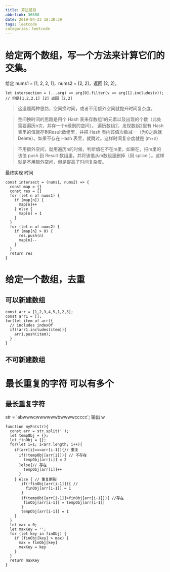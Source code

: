 ```yaml
---
title: 算法题目
abbrlink: 36608
date: 2019-04-23 18:30:39
tags: leetcode
categories：leetcode
---
```


# 给定两个数组，写一个方法来计算它们的交集。

<!-- more -->

给定 nums1 = [1, 2, 2, 1]，nums2 = [2, 2]，返回 [2, 2]。
```
let intersection = (...arg) => arg[0].filter(v => arg[1].includes(v));
// 但是[1,2,2,1] [2] 返回 [2,2]
```

>这道题两种思路，空间换时间，或者不用额外空间就提升时间复杂度。

>空间换时间的思路是用个 Hash 表来存数组1的元素以及出现的个数（此处需要遍历n次，并存一个n级别的空间）。
>遍历数组2，发现数组2里有 Hash 表里的值就存到Result数组里，并把 Hash 表内该值次数减一（为0之后就Delete）。如果不存在 Hash 表里，就跳过。这样时间复杂度就是 (m+n)

>不用额外空间，就用遍历n的时候，判断值在不在m里，如果在，把m里的该值 push 到 Result 数组里，并将该值从m数组里删掉（用 splice ）。这样就是不用额外空间，但是提高了时间复杂度。

最终实现
时间
```
const intersect = (nums1, nums2) => {
  const map = {}
  const res = []
  for (let n of nums1) {
    if (map[n]) {
      map[n]++
    } else {
      map[n] = 1
    }
  }
  for (let n of nums2) {
    if (map[n] > 0) {
      res.push(n)
      map[n]--
    }
  }
  return res
}
```

# 给定一个数组，去重

## 可以新建数组
```
const arr = [1,2,3,4,5,1,2,3];
const arr1 = [];
for(let item of arr){
  // includes indexOf
  if(!arr1.includes(item)){
    arr1.push(item);
  }
}
```
## 不可新建数组

# 最长重复的字符 可以有多个

## 最长重复字符

str = 'abwwwcwwwwwwbwwwwccccc'; 输出 w

```
function myFn(str){
  const arr = str.split('');
  let tempObj = {};
  let finObj = {};
  for(let i=1; i<arr.length; i++){
    if(arr[i]===arr[i-1]){// 重复
      if(!tempObj[arr[i]]){ // 不存在
        tempObj[arr[i]] = 2
      }else{// 存在
        tempObj[arr[i]]++
      }
    } else { // 重复断裂
       if(!finObj[arr[i-1]]){ //
         finObj[arr[i-1]] = 1
       }
       if(tempObj[arr[i-1]]>finObj[arr[i-1]]){ //存在
        finObj[arr[i-1]] = tempObj[arr[i-1]]
       } 
       tempObj[arr[i-1]] = 1
    }
  }
  let max = 0;
  let maxKey = '';
  for (let key in finObj) {
    if (finObj[key] > max) {
      max = finObj[key]
      maxKey = key
    }
  }
  return maxKey
}
```